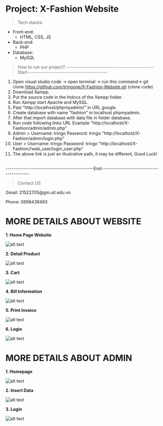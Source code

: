 # Project: X-Fashion Website

>Tech stacks:
* Front-end: 
  - HTML, CSS, JS
* Back-end: 
  - PHP
* Database: 
  - MySQL

>How to run our project?
---------------------------------------------Start-----------------------------------------
1. Open visual studio code -> open terminal -> run this command-> git clone https://github.com/tringone/X-Fashion-Website.git (clone code)
2. Download Xampp.
3. Put the source code in the htdocs of the Xampp folder.
3. Run Xampp start Apache and MySQL.
4. Past "http://localhost/phpmyadmin/" in URL google.
5. Create database with name "fashion" in localhost phpmyadmin.
6. After that import database with data file in folder database.
7. Run code following links URL Example "http://localhost/X-Fashion/admin/admin.php"
8. Admin > Username: tringo Password: tringo "http://localhost/X-Fashion/admin/login.php"
9. User > Username: tringo Password: tringo "http://localhost/X-Fashion//web_user/login_user.php"
10. The above link is just an illustrative path, it may be different, Good Luck!
<br>
---------------------------------------------End-----------------------------------------


>Contact US
<p>Gmail: 21522705@gm.uit.edu.vn</p>
<p>Phone: 0898438493</p>

# MORE DETAILS ABOUT WEBSITE
**1. Home Page Website**

![alt text](./img_detail_git/homepage.png)

**2. Detail Product**

![alt text](./img_detail_git/details_product.png)

**3. Cart**

![alt text](./img_detail_git/cart.png)

**4. Bill Information**

![alt text](./img_detail_git/infor_bill.png)

**5. Print Invoice**

![alt text](./img_detail_git/invoice.png)

**6. Login**

![alt text](./img_detail_git/login_website.png)

# MORE DETAILS ABOUT ADMIN

**1. Homepage**

![alt text](./img_detail_git/admin_invoice.png)

**2. Insert Data**

![alt text](./img_detail_git/insert_data.png)

**3. Login**

![alt text](./img_detail_git/login_admin.png)
